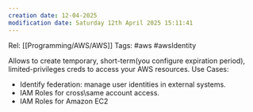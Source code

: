 ```yaml
---
creation date: 12-04-2025
modification date: Saturday 12th April 2025 15:11:41
---
```

Rel: [[Programming/AWS/AWS]]
Tags: #aws #awsIdentity


Allows to create temporary, short-term(you configure expiration period), limited-privileges creds to access your AWS resources. 
Use Cases:
- Identify federation: manage user identities in external systems.
- IAM Roles for cross\same account access.
- IAM Roles for Amazon EC2